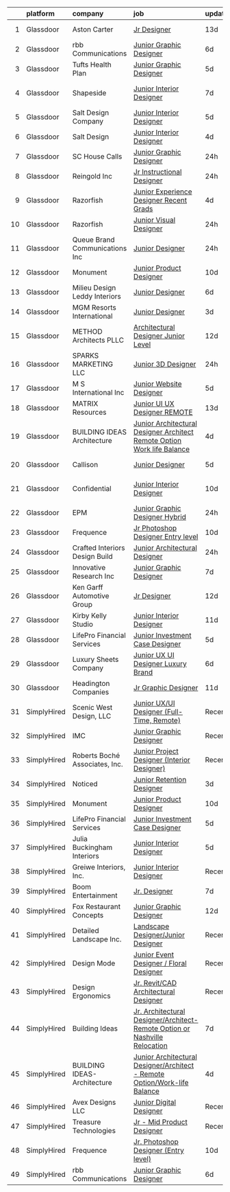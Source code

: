 

|    | platform    | company                          | job                                                                                                                                                                                                                                                                                                                                                                                                                                                                                                                                                                                                                                                                                                                                                                                                                                                                                                                                                                                                                                                                                                                                                                                                                                                                                                                                 | update_time   | location            |
|---:|:------------|:---------------------------------|:------------------------------------------------------------------------------------------------------------------------------------------------------------------------------------------------------------------------------------------------------------------------------------------------------------------------------------------------------------------------------------------------------------------------------------------------------------------------------------------------------------------------------------------------------------------------------------------------------------------------------------------------------------------------------------------------------------------------------------------------------------------------------------------------------------------------------------------------------------------------------------------------------------------------------------------------------------------------------------------------------------------------------------------------------------------------------------------------------------------------------------------------------------------------------------------------------------------------------------------------------------------------------------------------------------------------------------|:--------------|:--------------------|
|  1 | Glassdoor   | Aston Carter                     | [Jr  Designer](https://www.glassdoor.com/partner/jobListing.htm?pos=118&ao=1110586&s=58&guid=00000182c987fca5a64711ea79621e1c&src=GD_JOB_AD&t=SR&vt=w&ea=1&cs=1_213ae2cb&cb=1661238509034&jobListingId=1008063307765&cpc=8795CF9063CD573D&jrtk=3-0-1gb4ofv68khq2801-1gb4ofv6r2eaa000-4d1d400a207bbddb--6NYlbfkN0ChYVx_I3yfZ_JDY3EFoivtqvi_stwnZ_kRt8Dowt_l_d1ydueao4NEv8X4QANiVn_QzOHZn8sYfBGN3ci77Y676GMKZsXfsLhVGo5hispWYCAZ6jd3U0hRPLObmlhDccOpN8DNbn6ub9zsFrYwECsM1aMQw35T5DqduHUAI1D5UNAdlTfZJGUjANySPYXbSeYiHB0A-ui48pQAXLAFFkJKB8KAYr4MvPsw30d6W1dnmAUIxHBsaFCWNgKxpezEz7BfYB7Bt1cAhzJghRkFpkSXPOT8Z9fR0Rh7CB9AsrAHu4Qy0Nzr6_23XS_anpR9b9wJKYGBy67o8qPmTQffB8lSymrJ5Pos_NUzVIrljeQsgWw6vU_PHANSUTctN1phGLVuvakg-GwpDW_2S5yH83LyDHRXwkMRZApT2R8QM3MwzWoBzEPIWJX6sBISTVLqSRfeSXLun3JdC6XlqDrUbtdW-0fz4qpm-GGrhL4eJwHi8u_YEgC44pdmzutKlCkQOvYpSIT9UnMPGGo5omf36a51VzhPbwBXtjWO4FdZbiOXX2FCCLA0Ukm0fQnr8su_m4S0_at7Wk9a1KEi2Ul_OO2tbn_cSLfmlswfHUobe1wY1T_j3G8jO183W-SiOTeLqLYw8KFcN4dS5FoM23vwYj1jZcN3abIpDhhjlhf7i-ejhvfICmGdZNgWs1sXpu0kn_SMH3I5n-1JZcWIbQvE21F5DnS2j5hGUvNkk0bYhA7_DwxmN3nT2kYMYAOKUNdU8HimNVzqr087WIRSV5i_4vQMJVMAHfmseH4Q_R4EViiIKEIHEfeveH8FyGCSRZGtU4wxcHycFYL34voq9F8w2fE2mJJGMCmCn8mOIK9q0l4JVclisGPDNJnSEI39KzUzuuFpDlecSyvdD_D6rT5vqSiWKojLalfdUbksRLMTLYV3nC-MEchxpmcLaWU7S8FpiAQ_UYbtY6T-lQ%3D%3D) | 13d           | Arlington, VA       |
|  2 | Glassdoor   | rbb Communications               | [Junior Graphic Designer](https://www.glassdoor.com/partner/jobListing.htm?pos=127&ao=1136043&s=58&guid=00000182c987fca5a64711ea79621e1c&src=GD_JOB_AD&t=SR&vt=w&ea=1&cs=1_24189f0a&cb=1661238509034&jobListingId=1008075244879&jrtk=3-0-1gb4ofv68khq2801-1gb4ofv6r2eaa000-8d4d95a9b88d8496-)                                                                                                                                                                                                                                                                                                                                                                                                                                                                                                                                                                                                                                                                                                                                                                                                                                                                                                                                                                                                                                       | 6d            | Remote              |
|  3 | Glassdoor   | Tufts Health Plan                | [Junior Graphic Designer](https://www.glassdoor.com/partner/jobListing.htm?pos=125&ao=1136043&s=58&guid=00000182c987fca5a64711ea79621e1c&src=GD_JOB_AD&t=SR&vt=w&cs=1_a825aa13&cb=1661238509034&jobListingId=1008076584296&jrtk=3-0-1gb4ofv68khq2801-1gb4ofv6r2eaa000-7dde6f76d0b004b1-)                                                                                                                                                                                                                                                                                                                                                                                                                                                                                                                                                                                                                                                                                                                                                                                                                                                                                                                                                                                                                                            | 5d            | Remote              |
|  4 | Glassdoor   | Shapeside                        | [Junior Interior Designer](https://www.glassdoor.com/partner/jobListing.htm?pos=110&ao=1110586&s=58&guid=00000182c987fca5a64711ea79621e1c&src=GD_JOB_AD&t=SR&vt=w&ea=1&cs=1_719c2e38&cb=1661238509033&jobListingId=1008071924667&cpc=883DC43018083D9A&jrtk=3-0-1gb4ofv68khq2801-1gb4ofv6r2eaa000-77affedafec2a65c--6NYlbfkN0CzcDFs8cjNZITHzPaspPYUdxCTppyanGLeq-qEeiOFH-dyeaW5zENTnu-yNCiUFKwl6UWhmStCVTM8e32PjAMChomW1K9YrG3XvytEVbMI0DNH40r9bm__NxFLwj0pW1ifPCaIkqcyTPTqCow8DJPbDnkWBtFXiO1qAcZ14nrRQIIRLpk1CFGyIgDKYlPnswsvywgPTd7DhY96ADydKtbaS4Tx5xEwEgOK4mEpxQKD0b0IlS2phMh5fvNxE0ef9aqwnyUivM9MJ_RDM-hPeeHvCcMmGfovAeTrTOEP8mgTAtdwB7qUd6sjo6YQqNgdjkWHlEzx-Cy8SF6hyebuEziFMilYYXVzJytUt7WIix85enAlEYKLnzBbZYaxoaIXanPaSADE7U5I6s9Q2dFpX-OhkuLp1D9yWfYJ8U4m-cBIsYgglSlOzQxDsrzXou6VUqFX4yrGYezEu6q0SslVmKGZ-9iX0ZdjgjyT4UE7pjFpKqdD5zYEi-0XEqTd6Bve0drquWQ90ASLXA%3D%3D)                                                                                                                                                                                                                                                                                                                                                                                                                                                     | 7d            | West Hollywood, CA  |
|  5 | Glassdoor   | Salt Design Company              | [Junior Interior Designer](https://www.glassdoor.com/partner/jobListing.htm?pos=102&ao=1110586&s=58&guid=00000182c987fca5a64711ea79621e1c&src=GD_JOB_AD&t=SR&vt=w&ea=1&cs=1_f94bc296&cb=1661238509032&jobListingId=1008075992039&cpc=BC9CB04B69E72EC2&jrtk=3-0-1gb4ofv68khq2801-1gb4ofv6r2eaa000-cac9bb80cb5501fe--6NYlbfkN0DdNONLqhA8z6QrX6vw37qu8cGScUjPKwqVQr3YAsb4-5m6SkYfcfunuN3jUxNsfWU89sRWVHoZH6XUZL6xZ3IBC0CyBN6nh6kgszOkxrZYpxDZ0CYY51q7uLAbKqLo5XowCTL3Y6p4S9_HMBpdnAlD9UsLDhoLu5SCAg_VPBu2PHn28n7rDHPApDAvsjGt65PiQqA1PZobnyZntVsBxDotI6ZWvB0Oi9U5D7KHcMotDzCEHUaO06ga-fW3CfZwkY9q-1zjlsgWkaxdsS5W1ghkszWO6i5Hd7qtBC9IYe9ciGxDIf_aT-3f4GrT8LkKBIr86AAuHbtET346ilT0HWEgBC8ifCvX5PzTe9WhUzkzIK1PrepgkFjfA2fwBaJUxKtVUOBf5ST1xChspZRGlJNNd3r2BFS72oibn651caW8_Cm-fhokaoLnXcKBSPqjqqR-iNL8-Ubm7Ojo-QHENa9I_gg10sKD2-DyahJupiPz39WM54sTXiXueofSv7MCUqTfdeuVpJX4_A%3D%3D)                                                                                                                                                                                                                                                                                                                                                                                                                                                     | 5d            | Red Bank, NJ        |
|  6 | Glassdoor   | Salt Design                      | [Junior Interior Designer](https://www.glassdoor.com/partner/jobListing.htm?pos=108&ao=1110586&s=58&guid=00000182c987fca5a64711ea79621e1c&src=GD_JOB_AD&t=SR&vt=w&cs=1_03466d44&cb=1661238509032&jobListingId=1008079222657&cpc=DC9BC4DEE5BC1459&jrtk=3-0-1gb4ofv68khq2801-1gb4ofv6r2eaa000-351261d620d4d7c5--6NYlbfkN0DK2C-pmrF0sqrfJr4Li3c4X7YMnrkXddQXZaL_6xg-NZtklDZSx_yitR2YKcyRR0FBhT0mA9vLi22JlmVJG1na220lG5P9m8_BQKa_rZIyQJWDApr0dI-i3WrnYcH11f-T03UANNK0jRlpfinMkb_WqxLgqzve20PG9sJeoESt6hM4cA7vs1RnDEiu1n_8SdVRnwGAm7btWtaearCgOfX22hdL85i33n4i10NVxjz-r9qpsP8ghdlAVqwBjkgz2RbcLTXzdS9_tb2I39Vu6tgfD0J2_hUI6xdHzyui5gQmpIAHShJSw2Ne3U9WQ5v3Y4hhHVrS93FXCSBaiYpG8EbOOwZRuj3zqbn6wAXwJFK0PyrbMloDCv3zVuhFwFJPsN0dwN88YLBDWByKBt3HntsQwoVPZrc_ep652s2BLTPvgmGuuKx-5aGiHdQsbIg1OQOkj4gLstOnEm1eKRZ4IcJ51rY0BCvYokaYRFwsNVKOpX3wS-FFBw1ValOnALeW6bWu4_G3nHWx1Dz92TV-2a2t_-MkQzRsIbNEq_cSCuUZKEmuy8k0PpasSqxjzFajxlN2uoLoPovedIsQHRxtUoKFPHYNgeFV37onbFS0bV3lxA%3D%3D)                                                                                                                                                                                                                                                                                                                                                          | 4d            | Red Bank, NJ        |
|  7 | Glassdoor   | SC House Calls                   | [Junior Graphic Designer](https://www.glassdoor.com/partner/jobListing.htm?pos=109&ao=1110586&s=58&guid=00000182c987fca5a64711ea79621e1c&src=GD_JOB_AD&t=SR&vt=w&ea=1&cs=1_6cd6aba2&cb=1661238509032&jobListingId=1008085714142&cpc=1D891ED3EFC3904E&jrtk=3-0-1gb4ofv68khq2801-1gb4ofv6r2eaa000-290349cb6c483aaa--6NYlbfkN0CzcDFs8cjNZITHzPaspPYUdxCTppyanGLeq-qEeiOFH-dyeaW5zENTsHzlwk7hPNHFuJoLbpyvsT9NNrwG-GM4JK-5WAtGNgTb8DNAfUmIGGU_LiEe7JLt4X3hwHJjojyHycnudmr3_cmglQ5UeuR_mBiJNRX-gFRRBMVvn5Dqor504oCX8Ylq8bG0xLmWUaAJqrus1detX2uRCgSUlkjAaxNGhD0twubkt50vd309X44l1jyxloXf1Lp3kl-pkjLtyEhHz1dipQ1Uxtwfi0oQl8Vp8Tz1setSW1TJfmUfEQjHkGMAkdlFtWqU2lvpkQv4D4TzXimYPvbYTcq1ALjwVgXm_PoKAnD1upUbg4eOBhOqJfKV-S67PqGQHk7yKLx6bwfOropC9Hx2TuFW7YanMVkffulBQzp6bzBtuTABba9BGMUttmd-TeckxrsSeuntRWzkhQ3F6vwON-boSVZ0daXz34RRURv52qWgyqeTOuOwDcKd74lDKK1m25lUli_1pCHs3Z--OA%3D%3D)                                                                                                                                                                                                                                                                                                                                                                                                                                                      | 24h           | Columbia, SC        |
|  8 | Glassdoor   | Reingold Inc                     | [Jr Instructional Designer](https://www.glassdoor.com/partner/jobListing.htm?pos=123&ao=1136043&s=58&guid=00000182c987fca5a64711ea79621e1c&src=GD_JOB_AD&t=SR&vt=w&ea=1&cs=1_a87a20b6&cb=1661238509034&jobListingId=1008087505241&jrtk=3-0-1gb4ofv68khq2801-1gb4ofv6r2eaa000-3547a3ed20204b9f-)                                                                                                                                                                                                                                                                                                                                                                                                                                                                                                                                                                                                                                                                                                                                                                                                                                                                                                                                                                                                                                     | 24h           | Remote              |
|  9 | Glassdoor   | Razorfish                        | [Junior Experience Designer    Recent Grads  ](https://www.glassdoor.com/partner/jobListing.htm?pos=120&ao=1136043&s=58&guid=00000182c987fca5a64711ea79621e1c&src=GD_JOB_AD&t=SR&vt=w&ea=1&cs=1_ce04e8d4&cb=1661238509034&jobListingId=1008080080681&jrtk=3-0-1gb4ofv68khq2801-1gb4ofv6r2eaa000-d1bcc6dbb406b8eb-)                                                                                                                                                                                                                                                                                                                                                                                                                                                                                                                                                                                                                                                                                                                                                                                                                                                                                                                                                                                                                  | 4d            | New York, NY        |
| 10 | Glassdoor   | Razorfish                        | [Junior Visual Designer](https://www.glassdoor.com/partner/jobListing.htm?pos=119&ao=1136043&s=58&guid=00000182c987fca5a64711ea79621e1c&src=GD_JOB_AD&t=SR&vt=w&cs=1_46ae2a92&cb=1661238509033&jobListingId=1008087505565&jrtk=3-0-1gb4ofv68khq2801-1gb4ofv6r2eaa000-454bf2e0007b04de-)                                                                                                                                                                                                                                                                                                                                                                                                                                                                                                                                                                                                                                                                                                                                                                                                                                                                                                                                                                                                                                             | 24h           | Chicago, IL         |
| 11 | Glassdoor   | Queue Brand Communications Inc   | [Junior Designer](https://www.glassdoor.com/partner/jobListing.htm?pos=105&ao=1110586&s=58&guid=00000182c987fca5a64711ea79621e1c&src=GD_JOB_AD&t=SR&vt=w&ea=1&cs=1_fd9cc170&cb=1661238509032&jobListingId=1008085805538&cpc=26740BCDE5E48596&jrtk=3-0-1gb4ofv68khq2801-1gb4ofv6r2eaa000-67ac1d03eb912890--6NYlbfkN0DLWr0FuvwmpNY589ecXM0wpB-l41nBtAe9mv-PvJGiqVoeB48sRuu9MbDLtxU1qQip8rEB7tFYaCOqFGO25S3gAMFjOb9fLtFM1pemwqDDHPhIxOinFwbTrVuDYkfpdgNqqUDgFqsMOBtfCELcTRWyHVhCXYoSwT9n6M0xgRM2da0Qcer4g2n-5zwA1lJkqKRa1nsqeO56R2T7yRoDL_3WASJAi-1E-wMOeGgTTIT4tiOWZpdqmLDHZ3C7S8e7a_lFcFfl2_k0-47uvB83yMzFR_AVGDq2c1ZP5d95ARdX1KQzxOStOrDJ2Ma02kCWItO1FS40C_ED8lTuLLw5PdbvjkpewSVeruTekogEqahDMkfTPXPgECVhoCkiiWcEn1rxlrU_CgMU2W7v7z6AOUH0zjvpJ3xwxyl3AZpkB1a_C6x93es6UGDuBf6Zm6RApwrmDC-veGUBpKcCIsP2idp1YpWE8WcTt_FRCw_TFvYU9AzZjQvxPI4LdppxV8bwiCQ%3D)                                                                                                                                                                                                                                                                                                                                                                                                                                                                            | 24h           | Chicago, IL         |
| 12 | Glassdoor   | Monument                         | [Junior Product Designer](https://www.glassdoor.com/partner/jobListing.htm?pos=129&ao=1136043&s=58&guid=00000182c987fca5a64711ea79621e1c&src=GD_JOB_AD&t=SR&vt=w&ea=1&cs=1_a144c4e5&cb=1661238509035&jobListingId=1008068779997&jrtk=3-0-1gb4ofv68khq2801-1gb4ofv6r2eaa000-a0ceb51077814e18-)                                                                                                                                                                                                                                                                                                                                                                                                                                                                                                                                                                                                                                                                                                                                                                                                                                                                                                                                                                                                                                       | 10d           | New York, NY        |
| 13 | Glassdoor   | Milieu Design   Leddy Interiors  | [Junior Designer](https://www.glassdoor.com/partner/jobListing.htm?pos=103&ao=1110586&s=58&guid=00000182c987fca5a64711ea79621e1c&src=GD_JOB_AD&t=SR&vt=w&ea=1&cs=1_a22391f5&cb=1661238509032&jobListingId=1008074396334&cpc=CA43532650C61C38&jrtk=3-0-1gb4ofv68khq2801-1gb4ofv6r2eaa000-1d51c7fa7020f8c1--6NYlbfkN0DLxniXb9xd09bch3T7EymxCrgj1jiT2kSu__xrmi42oF2YgoI96r1rwkU_ndU2KVWfA9Oq8yS73wFcvUG3OJmBvHqYUumnHNAEM6BG9T1yq2jy89v0GY64OubIpyjm4zGVh-wVbVFeYCG3bjOvb6NewT5gUGb1cu07pVpuhz-X3-aKCaO-ZvFj8jGxu-_AhkUxy2xAjTAUxNiK7u3cYBFlZOCoKaNKkrYizHLp732noQ3C1ae7P6V4Ne0gamB6vNy7wPabxxcQlTFgyIg_1Mx-w8E2xVRHh5pB-H-1t-SHDJUDeDuCCTEfGkkB6YB1sre_T-7p2_kymGUeJQTVylqbyLsde9weXpSAP35pS5Df9tIy4RldnIa-mQ7hzqjzPfMKU9X0AtvBnEVHV4LuDYp5NhihjZ6WJeFDMRU50JGEsBkmfq55XpbFGxv0OTCt_FxBQganw6KEkNky-N-9toW-2GzuIwMLIX7DUeVqOQf5gKPL_evxo1AywmVmTZPWZjoaRWwQEt18hw%3D%3D)                                                                                                                                                                                                                                                                                                                                                                                                                                                              | 6d            | Skillman, NJ        |
| 14 | Glassdoor   | MGM Resorts International        | [Junior Designer](https://www.glassdoor.com/partner/jobListing.htm?pos=122&ao=1136043&s=58&guid=00000182c987fca5a64711ea79621e1c&src=GD_JOB_AD&t=SR&vt=w&cs=1_be6ef2a5&cb=1661238509034&jobListingId=1008081888180&jrtk=3-0-1gb4ofv68khq2801-1gb4ofv6r2eaa000-b41a2001a0a33c09-)                                                                                                                                                                                                                                                                                                                                                                                                                                                                                                                                                                                                                                                                                                                                                                                                                                                                                                                                                                                                                                                    | 3d            | Nevada              |
| 15 | Glassdoor   | METHOD Architects  PLLC          | [Architectural Designer   Junior Level](https://www.glassdoor.com/partner/jobListing.htm?pos=116&ao=1110586&s=58&guid=00000182c987fca5a64711ea79621e1c&src=GD_JOB_AD&t=SR&vt=w&ea=1&cs=1_c3691d9b&cb=1661238509033&jobListingId=1008065041565&cpc=1160948BCBA38B5B&jrtk=3-0-1gb4ofv68khq2801-1gb4ofv6r2eaa000-5bbf1bada778c14e--6NYlbfkN0CO3DEfAY9A68AIVwcxeRGvQUfeLcLgbZIyCfLEHxv2SbETCGcreyMcvWszy1vj9YSRcFqmyrPw44OrXANYY_2ccpa9SGHT-McsTZQA0w56kJFQ3aEcfdxt2T2-tfheKRpZBSgrRyJwDJH6rUCTLhHbiU8h3N8UawvN9JVuw232ZjCJ7xaULcuXSd6n4Z0TFMbt3JfvFqXIfbrOdNfxN-bvW43lUe3l3mhXQ1I7sR_2SdiRpv9vn6gOgUI2mYK4zUrq3lsbck-qdkjXcoVjucVGoqiLprXgb6UKuTNpVfTczcbq-iDMpRs45C56sNPFB28YocORcTrx76fmQRkrkiPAXOdfzJA1sOPkKMxaLxu1MQ0Rx7zGsVn7i1GRIYddtQ9NsN-mGYwS2sUhuIqHBZJ_t27KctIgevg-Rk9TDrICYtBs1SjBAEqM67RaX5j_g5mRnwyuPkXcVe8AjSKnVhABxzniujpSRggmBubkRtdG4zqF1vn-vkM_r7ZWpcdb28D_RURSRxI6kjbUbxr1C2mx)                                                                                                                                                                                                                                                                                                                                                                                                                                    | 12d           | New York, NY        |
| 16 | Glassdoor   | SPARKS MARKETING LLC             | [Junior 3D Designer](https://www.glassdoor.com/partner/jobListing.htm?pos=130&ao=1136043&s=58&guid=00000182c987fca5a64711ea79621e1c&src=GD_JOB_AD&t=SR&vt=w&ea=1&cs=1_5ba1aec9&cb=1661238509036&jobListingId=1008086782421&jrtk=3-0-1gb4ofv68khq2801-1gb4ofv6r2eaa000-d7934ef3942feb8e-)                                                                                                                                                                                                                                                                                                                                                                                                                                                                                                                                                                                                                                                                                                                                                                                                                                                                                                                                                                                                                                            | 24h           | Los Angeles, CA     |
| 17 | Glassdoor   | M S International  Inc           | [Junior Website Designer](https://www.glassdoor.com/partner/jobListing.htm?pos=104&ao=1110586&s=58&guid=00000182c987fca5a64711ea79621e1c&src=GD_JOB_AD&t=SR&vt=w&ea=1&cs=1_ff99ae98&cb=1661238509032&jobListingId=1008076344614&cpc=214153447B1391FC&jrtk=3-0-1gb4ofv68khq2801-1gb4ofv6r2eaa000-0cdeb1e93820ea3b--6NYlbfkN0Agvv2PNrG4fo17wRjtZaDfm_r31jTH_nsFWftIhApXGNfkzB-0xlDOpFGDjaoTkELdz_ocnpU_q83d42tEL11bC-gek6fd3ZtJ1kVJ1gN-Wyk_ASHSN6tAnID4dCZIduiFVsbuazI75ZKxA_RqFjheHRtjhndEITHL8htmG7CP8UA7h5XoFVRa-1Ix9T4YiSXDluIIfyBBpIM9AKaALtFvdY_OlND7-1npup3qWOAbmUml4JDniJa1pnnaROSGzTX0QzgOc1DEW-WK1q_P4i6ZR2bL_AxdkZtHXIGXAoA2SBwoSoKa6DlPAzakJ9wOAbF5t6jJQieCBYY8_ET7Uk5v1HtxYMb3g_RBIOYixs1ZbPLdV9hnXhGLRvv920AiwSY3m90ardE_g4v1dI_wMkFnMihu05uuLTHE2B9YCVQ41VleB914_hZIJ6J2Lyb1XlvaH3ZCuNMmwsRxA7MYWlSt8zHKpyg6TVrOy9adEomwaD-UqYzYKJH_MjMz91t4NZnu-TBRENXgUg%3D%3D)                                                                                                                                                                                                                                                                                                                                                                                                                                                      | 5d            | Atlanta, GA         |
| 18 | Glassdoor   | MATRIX Resources                 | [Junior UI   UX Designer   REMOTE](https://www.glassdoor.com/partner/jobListing.htm?pos=117&ao=1110586&s=58&guid=00000182c987fca5a64711ea79621e1c&src=GD_JOB_AD&t=SR&vt=w&ea=1&cs=1_78b25aca&cb=1661238509033&jobListingId=1008063613141&cpc=451933188B21919D&jrtk=3-0-1gb4ofv68khq2801-1gb4ofv6r2eaa000-93ed54646864d401--6NYlbfkN0De5ppvndiyxA0pMSLQzOe_j9Mra0KF_8EhxTxOKXtZIfhM20E97mGJ28x3XA14Fw347YOZu9H1TW3cLCgiKdU9XDBC-yui81Ij8BUAH8nl8ee4EJiqTqxlFfbk3D2KluRYfYu0o-hUQvrSDoDGqUIsSNBqgrVpxZuBg9O-U62m1upbkFW5Gvtms5Qmw2VkYvPnsE7qJiBGEWZs0-2KzUAI3Ujq4j4O00cTMIvCJWhV-kM3qbKo-cHzNA-8MrsqKsOdYyiwr1G3FfrH8Ma-lYjnN3iWTfsDpsOWclKuNVeLnfl36aKq2n6TPc1ghm13Hl4H3guZMUTduBWIP1vLKTcnGWBHc-iGlEI68Jbwe9Y-3vL2FatgzL8vliwSLXAbUqm3WdkPNsWIX-VHf83_MFmCVM20bihQNI6JJw9qxoBnGGxS8BVVxKrR_MbYYiiMQgFF6GVAmUPhVpceQVWey-diTOBTv_ho3bUn5g7uuZslzOlxusX4M00m8Npn5SVEsUsftT0ZmxiVI5IEwMOL2XwtFtXklFgRUTNK6KJRwnqkYQ%3D%3D)                                                                                                                                                                                                                                                                                                                                                                                                             | 13d           | Naperville, IL      |
| 19 | Glassdoor   | BUILDING IDEAS Architecture      | [Junior Architectural Designer Architect   Remote Option Work life Balance](https://www.glassdoor.com/partner/jobListing.htm?pos=114&ao=1110586&s=58&guid=00000182c987fca5a64711ea79621e1c&src=GD_JOB_AD&t=SR&vt=w&ea=1&cs=1_7e47e3b5&cb=1661238509033&jobListingId=1008078952658&cpc=217C45A42544DB93&jrtk=3-0-1gb4ofv68khq2801-1gb4ofv6r2eaa000-945de801f3b24e9c--6NYlbfkN0BoeN8o2TtYIymYcGb3iHz_h7Kekt3ZVqOBcUvSGCcqpSj8LuEyzcOfoDYD5kHySqpm_hI2Hzj76eJFJDG6SOH-H5izen7N2Hp8vi3U4r4tVxDqETzaqBRyCJItds8R2SuGoxbC9eJNvIpZXEUg4OVHqFo_Jo0j7gWPtpYdtQjat7-mI_B1b0cj7KEK1rLSAynWy8xNCIFOnQGbetLSgnGMJlkhnrL5_ZByyrxthpTU0plUtqCUYwfDoRsVU264g-OoZhNLHbYD-Tv7Rnib-zY5LiYZeWL89bsupiJMIWu9NAjA_Ytu07nmbRL-uxiisrfMvse7djd_lpj186mZxCr83hiZQDwDc6kDyHErk0V9lGeuMTLt4AD5J2kVXMviP0tnkFfahH7_b14pWOhCcUcDvyClimv0aIhfZknu6zKVohre_UuKU9PVA7vM5CKRjkgmQK87RgeJ-X6tz2heeIUdQ0h_52gb_-DVVUfDnLbKMKKDnso3ImrCSmWg7baDdhol5XfUQdgFwgB3doz3NwNYq9YraI7GokZ5pS-RBQYGvvRMM5o5ONs5)                                                                                                                                                                                                                                                                                                                                                                | 4d            | Nashville, TN       |
| 20 | Glassdoor   | Callison                         | [Junior Designer](https://www.glassdoor.com/partner/jobListing.htm?pos=124&ao=1136043&s=58&guid=00000182c987fca5a64711ea79621e1c&src=GD_JOB_AD&t=SR&vt=w&cs=1_7f93707f&cb=1661238509034&jobListingId=1008076225921&jrtk=3-0-1gb4ofv68khq2801-1gb4ofv6r2eaa000-67f398fb2c3f3c7e-)                                                                                                                                                                                                                                                                                                                                                                                                                                                                                                                                                                                                                                                                                                                                                                                                                                                                                                                                                                                                                                                    | 5d            | Washington, DC      |
| 21 | Glassdoor   | Confidential                     | [Junior Interior Designer](https://www.glassdoor.com/partner/jobListing.htm?pos=106&ao=1110586&s=58&guid=00000182c987fca5a64711ea79621e1c&src=GD_JOB_AD&t=SR&vt=w&ea=1&cs=1_505f51ff&cb=1661238509032&jobListingId=1008068364200&cpc=AE9F6614D4EC1B58&jrtk=3-0-1gb4ofv68khq2801-1gb4ofv6r2eaa000-8c83cb8784d3759c--6NYlbfkN0A4hgeKHdLyHgzaskNEvl2xXMVaueUT71iJOYpLYISQUNEgeXQU2XwMkBRj6VgasF8lYrWnvgcOu2bmxWKWQ1TYeoXT20GY4h_j_63nWRUMqTSEUCTQzZSm__pjT5W3e-H5534b6gQZDSl2rQMWmbXBSq9crcWzS07xNk7rdJk-E2beumiXTilVMJChrKLWiCNi-tqWL0-MLW_viuzXIqPuwjdfTUKANoBzPp0501o6orWNhOVZZOvbNeEhZ0tkYywXIbLxLNOpD5rZshieWShNu0qhutBnSElOI6QZDOYd0LszJm9Nvgt-8RAoXdqLiXeV_-5XlKi6C3O1MrXhw4D7ML1xsm0ZaDbqPuR-IBu3eSkF1ZqYC_5avKJae-so3LKP41kjN5YweUM16l4lX0790bNBGGn8wv6oQTeHHRHkhmpUx-t6WTniXeAWoyYQdJF6YWGT3DKamFsE7O6ovct7e6xQFbZT8T9VlpsaXm9j7wWYzPgLXkhd225MWL2pjdCItMMDHQJA8w%3D%3D)                                                                                                                                                                                                                                                                                                                                                                                                                                                     | 10d           | Fort Lauderdale, FL |
| 22 | Glassdoor   | EPM                              | [Junior Graphic Designer  Hybrid ](https://www.glassdoor.com/partner/jobListing.htm?pos=121&ao=1136043&s=58&guid=00000182c987fca5a64711ea79621e1c&src=GD_JOB_AD&t=SR&vt=w&ea=1&cs=1_27d02dcd&cb=1661238509034&jobListingId=1008086431955&jrtk=3-0-1gb4ofv68khq2801-1gb4ofv6r2eaa000-29e7b7a3b886b0b0-)                                                                                                                                                                                                                                                                                                                                                                                                                                                                                                                                                                                                                                                                                                                                                                                                                                                                                                                                                                                                                              | 24h           | Atlanta, GA         |
| 23 | Glassdoor   | Frequence                        | [Jr  Photoshop Designer  Entry level ](https://www.glassdoor.com/partner/jobListing.htm?pos=128&ao=1136043&s=58&guid=00000182c987fca5a64711ea79621e1c&src=GD_JOB_AD&t=SR&vt=w&ea=1&cs=1_7bccd917&cb=1661238509036&jobListingId=1008069114444&jrtk=3-0-1gb4ofv68khq2801-1gb4ofv6r2eaa000-ebe8f0f4224f7fa4-)                                                                                                                                                                                                                                                                                                                                                                                                                                                                                                                                                                                                                                                                                                                                                                                                                                                                                                                                                                                                                          | 10d           | Remote              |
| 24 | Glassdoor   | Crafted Interiors Design   Build | [Junior Architectural Designer](https://www.glassdoor.com/partner/jobListing.htm?pos=126&ao=1136043&s=58&guid=00000182c987fca5a64711ea79621e1c&src=GD_JOB_AD&t=SR&vt=w&ea=1&cs=1_0a697c56&cb=1661238509034&jobListingId=1008085713114&jrtk=3-0-1gb4ofv68khq2801-1gb4ofv6r2eaa000-812bb14e4a7f289e-)                                                                                                                                                                                                                                                                                                                                                                                                                                                                                                                                                                                                                                                                                                                                                                                                                                                                                                                                                                                                                                 | 24h           | New York, NY        |
| 25 | Glassdoor   | Innovative Research  Inc         | [Junior Graphic Designer](https://www.glassdoor.com/partner/jobListing.htm?pos=112&ao=1110586&s=58&guid=00000182c987fca5a64711ea79621e1c&src=GD_JOB_AD&t=SR&vt=w&ea=1&cs=1_25086ff2&cb=1661238509033&jobListingId=1008072178650&cpc=FB7E4A1762AE5BEC&jrtk=3-0-1gb4ofv68khq2801-1gb4ofv6r2eaa000-f0552f809532a90f--6NYlbfkN0DedFZfQEz04ola26bCFacloVDWpx8uxQ7WtNSJrUFaEljaYVi2wDr0ZuMc3dZZ74W9qJzEKuVNR2UDbr6d3DHDXvRY91amvnnnBK2yUi5jC0HFyH_hWrrYkg50Yd5FFyWkz76XLUES4yIaXlGyuB2UtPMQ1wSbjhDANZhnkmjZO4N-7VhcrJB845wEPFQBE_e0f_CC8pMB1QEYxSbvgL8eFPZ-GrJix3wtX73RyDGCv-mmOZ_PfGNc9WMILrU_p0hnaQwPVoBBlNdrFDp87nYquuVXSxSfecqf4PSOJnTQif1t1JazVxFPAq8EZJXLHa5gkrlMXaxROMgGeB3tAwIqIRoLUNFjko9Wi2hlGqDvNmOPIYU_xUdj88nFdYzyom2M1e_IWJMutGN5whuSB01UZxSVewrnvSlRoOc60FEcHfKGxK4_Sy5DAyTChS7cmYbY2YI_zJR_jTKJf1sTH1Aiz5zE-9ENCMDWSeyahs5UdXQScpQHyakJ7JEIBDd83HY%3D)                                                                                                                                                                                                                                                                                                                                                                                                                                                                    | 7d            | Novi, MI            |
| 26 | Glassdoor   | Ken Garff Automotive Group       | [Jr  Designer](https://www.glassdoor.com/partner/jobListing.htm?pos=113&ao=1110586&s=58&guid=00000182c987fca5a64711ea79621e1c&src=GD_JOB_AD&t=SR&vt=w&cs=1_fad8b25d&cb=1661238509033&jobListingId=1008066164945&cpc=1160948BCBA38B5B&jrtk=3-0-1gb4ofv68khq2801-1gb4ofv6r2eaa000-e8e1c33876b62a49--6NYlbfkN0DWNxUpx1FIDChmF3mD_RaynoTOVGBPPSruuFJft2lLTa0wyvipPxiVJe-hGBm1rAmoOeH7sI7CtAvSowuP3C3gRpGfWk_ReElBwRqggCqS-nX4-ar58GGkNG7Js_4tA7IvHeQlVE2kyDj7zXgclcCb-8m1Uzfw9N6nMPHLT56N5-H89QJDNtcSgvtzjxc2wGPV0dsKbzUavyO6doVEbxiyF-71p7X01ztDCZwtUvWdC0BgfhkLIbtdNLJia9F5TOKU4hkpDlwC6wjYT6y3MJmCcrlkd00xPLXINDa_VKNaFbLwMcL68jUNDcoRIIrD2K6FEjjSD0-nprIOQOO9QQlVh-uUal3BynQhRnNhYRXok7Or92KX4oCL59fsYL2lb55pkzFRNmPrzQUdPiH8QFmgttC7EAIlDjc32uxUhe_8U7Qa0xe7nNR9dwzQZktATHMcVbpFvuO943XqAgyJs0yTvDQ_PyCNFYwhjsBJaT5TdTxsNIvQ_7kfLUtVsc1M9x-0xy1jFLl3VL_rYHsxtTIsvKIVTadhqypAfZOda37QQkYrTXczD6pFj8AxmErKfBjjoovQPiwfCCmckbigexgADga6wKbLyQgEsz6X3fD_mImY1w_tZ_Fm6sZkxguBUQ6I3s7VolKC-YVXZih_isCLNZKA_sj9KBI%3D)                                                                                                                                                                                                                                                                                                                    | 12d           | Salt Lake City, UT  |
| 27 | Glassdoor   | Kirby Kelly Studio               | [Junior Interior Designer](https://www.glassdoor.com/partner/jobListing.htm?pos=101&ao=1110586&s=58&guid=00000182c987fca5a64711ea79621e1c&src=GD_JOB_AD&t=SR&vt=w&ea=1&cs=1_bf59bd14&cb=1661238509031&jobListingId=1008067209900&cpc=0AC337DC849E2726&jrtk=3-0-1gb4ofv68khq2801-1gb4ofv6r2eaa000-1e093871097d3f3e--6NYlbfkN0D0ZqxdZg2TwcIemQ4yr89eGinLCR7bn2QHXosobzuZIHsiSwugb_1pB1H4_N9PZcv7Pw9gazekVUm-A1inlftsEqr8_sYPtwwqDAprKaN2D7soowk_UX-cVwWDvAf6-qXfS_mFh11obRdjfXW171u9cXTAUTaD0abARhBLeBEb7UBl8oOz9_fwdxuDxlJngkC0aLm3CP8BkFKnYMl-hP8DArwPFdPJdHwP-rydGtGmJCJMl94hIpDdZ6WCE2tcoRRSDdY_CGEFE2KqqsfxQxhleTCethzLnQ_ODsFv_fm1_brmBygW5PWqaKJtp9aZCH0evaRVyvVx-NnH37sf7U8yA-cqM663CVGgKr-hAxQk8PHc0Az0kJnkGxyaAv6SZ8ZVgOi-xlKBRcyOFe-BIDdL1nwcld6f7OD3uMuzu35-NItcuLUFNc--yeB9vKZQ3QMKTrSZ11xHIj12T2iT86aLAa6m2ZC1Y5GIWyBijF3a3J_ATuv04vGanYW_fd8Gz3Bv41uEG8sUgg%3D%3D)                                                                                                                                                                                                                                                                                                                                                                                                                                                     | 11d           | Salt Lake City, UT  |
| 28 | Glassdoor   | LifePro Financial Services       | [Junior Investment Case Designer](https://www.glassdoor.com/partner/jobListing.htm?pos=107&ao=1110586&s=58&guid=00000182c987fca5a64711ea79621e1c&src=GD_JOB_AD&t=SR&vt=w&ea=1&cs=1_c6ce87e8&cb=1661238509032&jobListingId=1008076685751&cpc=036CEF58F9688075&jrtk=3-0-1gb4ofv68khq2801-1gb4ofv6r2eaa000-727924652b8fd072--6NYlbfkN0Dx3r3E47sSe5bB3PIy1uzBZvlB7xy2NhfhZMlxQTsxrB8uLyVvmRNwPFYWTBk5FF4WHpjSI-NS59NfzYTDH3ELqzy0YBYVITRUNzKTFbHION4ITYKG9rBmi_5My5BAlMFmVsFVG6HhY3-dQPDDge115hsRmcuXBqmcB7o5MCtFRikzv6LELP-ChSq3VddlmTh0vs1IdckwwlkK-HWVJVs5CyepiyrBJwDAWMynzFJMtQvRe_dE4AEt2Reb90Nf-iHq53bhecSlLtb27V0FIvY48LDLV_vNvx_4_HPFqikxpwz7F5c4z_a0azWE3epUplu4fFOFdzfHPal6NhoJH7r35RLUckDCv5UalbIPCSBGepqepRB4UG1zq_xLrQy1WUJP6yfRwNPy3qOCqb9Xp5WZvjB_WFRboYyJZBul-jMG90zFCvsHl2ETHAoFn_PMUofv0nLhwssBSywQbx9pPdOQgz4mK7H_BhF237UlW47kcAHO1W8CEmKrwjq8YolaNhY%3D)                                                                                                                                                                                                                                                                                                                                                                                                                                                            | 5d            | San Diego, CA       |
| 29 | Glassdoor   | Luxury Sheets Company            | [Junior UX UI Designer   Luxury Brand](https://www.glassdoor.com/partner/jobListing.htm?pos=115&ao=1110586&s=58&guid=00000182c987fca5a64711ea79621e1c&src=GD_JOB_AD&t=SR&vt=w&ea=1&cs=1_88a4418d&cb=1661238509033&jobListingId=1008073834409&cpc=217C45A42544DB93&jrtk=3-0-1gb4ofv68khq2801-1gb4ofv6r2eaa000-7255d45d9ae31c4e--6NYlbfkN0Br7LtEJ0DFlkoiDlUMZAOpIyS8LeaymB875v0QIbCYGW-5913O_i6MmyiujM7eVxmufN6tZLrSMix7XAxYWWByzdx-IQqZWIlyabYj6Zqs9Neb9SKzuzDG5K2fcVNlifcn8N6l2oX06OWSr4fT-YnFYIssD9-PnOJ_YVgGEeQvrFq2h6TzJ9WWOW2vsduq_BI-x0ZpDSPEFiK5TEI6iYOCAoIwjqaSYtICHc5ob0R0GxVmNeW3yy_wYvPBcbl3czI_2-Bs0PsdZuvqa0g-c4IvPL-Y_rsS9F41PMeYoyikwqSgU93ChgfF6hi0cZUC9jhqRNOXQmPGfmrj7P8CW-VHoA7aIrVHoVw2oxTPGMAlTYnRre15sKa2yNNwbc6Vcv60ERPxI8frFvdYHeF1XP71C9j2BphJR2IdizkwJj8o_JY8tTFam1tMOpcNbDEUsPLhCu6_4hHDv-z4kzlz37Awf5wYy7D9_XXGK2Llg7EhZ3-OlqJVKsu1zIGy9InH0c5X6-ZrQ7vpaHpxM3C0phzf)                                                                                                                                                                                                                                                                                                                                                                                                                                     | 6d            | Mount Holly, NJ     |
| 30 | Glassdoor   | Headington Companies             | [Jr  Graphic Designer](https://www.glassdoor.com/partner/jobListing.htm?pos=111&ao=1110586&s=58&guid=00000182c987fca5a64711ea79621e1c&src=GD_JOB_AD&t=SR&vt=w&ea=1&cs=1_7e4cabf1&cb=1661238509033&jobListingId=1008066887990&cpc=853DEF62E69EE75B&jrtk=3-0-1gb4ofv68khq2801-1gb4ofv6r2eaa000-457a789181815f57--6NYlbfkN0D5VvLcRuHIxq_W3ZY-iIdn-I5GTCBP6l6GadS-K22WswcXSs-9ic0ipdmCG9Hf-CLGskYQRCLnLPNjoqIY1G6jP_DChIYDHOOP0DQ0vQS-7BUHq3J9S-VZu0yfpskxickgwvFlKAQMm84O2Q-nME-uMorcTIz08ZQnRxgY8duseWl2HSKkesriBqdHDK239tWkF-08psRV8Uj6xWekACwP0yzpNQCDjm9K4nOScWv1bayKucIeIxJ66zt0IMIrXJG7dEaENhr8JoBnL522xjYDRToMpLzu2Su-36mIOOn2ftHDSVQq-JPktnKFRiAY79FJe1KADmAGbto1_Y3Zhpe7QL5pQZW5aYZschGpTrgnkZGj4Y_fU7zphuMPxzLKgdqD4UO9gnLFEg2MfWigxZJW3gQS9gTpQGPvsNAcs6enQ8FcuUBM-r4KFeagPHMWPhKwvo4wUFDC7Pb8eLbKff5i5UTa4zewQTC3U1jocby8mj5NfKUwa5TYlZrgmi3vZYpKyscBL4zqtw%3D%3D)                                                                                                                                                                                                                                                                                                                                                                                                                                                         | 11d           | Dallas, TX          |
| 31 | SimplyHired | Scenic West Design, LLC          | [Junior UX/UI Designer (Full-Time, Remote)](https://www.simplyhired.com/job/YbNMFwbzpJUjmzsk0lZfx3i-tlmRPji2pJhSDc_OC6zFmAWUvoVAJA?q=junior+designer)                                                                                                                                                                                                                                                                                                                                                                                                                                                                                                                                                                                                                                                                                                                                                                                                                                                                                                                                                                                                                                                                                                                                                                               | Recently      | Remote              |
| 32 | SimplyHired | IMC                              | [Junior Graphic Designer](https://www.simplyhired.com/job/q11ugwCq0r9_HNrj39reIR-RYMGNAajNfcJjDWikoU0_FpmVSAAEWA?q=junior+designer)                                                                                                                                                                                                                                                                                                                                                                                                                                                                                                                                                                                                                                                                                                                                                                                                                                                                                                                                                                                                                                                                                                                                                                                                 | Recently      | Remote              |
| 33 | SimplyHired | Roberts Boché Associates, Inc.   | [Junior Project Designer (Interior Designer)](https://www.simplyhired.com/job/KWOdaQqdeHSS3lxqyCuR0Qwr_xWV4CC7XwjArgbynArE8r030Ypxlg?q=junior+designer)                                                                                                                                                                                                                                                                                                                                                                                                                                                                                                                                                                                                                                                                                                                                                                                                                                                                                                                                                                                                                                                                                                                                                                             | Recently      | Benicia, CA         |
| 34 | SimplyHired | Noticed                          | [Junior Retention Designer](https://www.simplyhired.com/job/hZ926VwX8WCkyunm0z6WkQWczIinOsqmPz8QgaD39NbD3ztdSSIh4g?q=junior+designer)                                                                                                                                                                                                                                                                                                                                                                                                                                                                                                                                                                                                                                                                                                                                                                                                                                                                                                                                                                                                                                                                                                                                                                                               | 3d            | Remote              |
| 35 | SimplyHired | Monument                         | [Junior Product Designer](https://www.simplyhired.com/job/zeN9YpatO9K8WxNwfrTYGguhibeSZT1zk-8SOd3Mq7fqlQl9-e6JEA?q=junior+designer)                                                                                                                                                                                                                                                                                                                                                                                                                                                                                                                                                                                                                                                                                                                                                                                                                                                                                                                                                                                                                                                                                                                                                                                                 | 10d           | New York, NY        |
| 36 | SimplyHired | LifePro Financial Services       | [Junior Investment Case Designer](https://www.simplyhired.com/job/3NIW7fQYpMDwJ50LBDdj7JYlDHFDlXXZ7kvwZNZK4Vv__0ZJrlRt2A?q=junior+designer)                                                                                                                                                                                                                                                                                                                                                                                                                                                                                                                                                                                                                                                                                                                                                                                                                                                                                                                                                                                                                                                                                                                                                                                         | 5d            | San Diego, CA       |
| 37 | SimplyHired | Julia Buckingham Interiors       | [Junior Interior Designer](https://www.simplyhired.com/job/YClqZ7Qlxdjht_pG2kmQVImmmPNRF1bAq3ZjrjmUl4u46fXk21-fxA?q=junior+designer)                                                                                                                                                                                                                                                                                                                                                                                                                                                                                                                                                                                                                                                                                                                                                                                                                                                                                                                                                                                                                                                                                                                                                                                                | 5d            | Scottsdale, AZ      |
| 38 | SimplyHired | Greiwe Interiors, Inc.           | [Junior Interior Designer](https://www.simplyhired.com/job/UDsuRSypSKQfltzbasa3w0rMr4htIPVArX1GgzyIqbvP4ubBg7TK9g?q=junior+designer)                                                                                                                                                                                                                                                                                                                                                                                                                                                                                                                                                                                                                                                                                                                                                                                                                                                                                                                                                                                                                                                                                                                                                                                                | Recently      | Cincinnati, OH      |
| 39 | SimplyHired | Boom Entertainment               | [Jr. Designer](https://www.simplyhired.com/job/d7AfOz_RCSXST8ADCrj79CGt3SLSaHJZcLBg5JKlNpRMXy7bUWIMwQ?q=junior+designer)                                                                                                                                                                                                                                                                                                                                                                                                                                                                                                                                                                                                                                                                                                                                                                                                                                                                                                                                                                                                                                                                                                                                                                                                            | 7d            | Remote              |
| 40 | SimplyHired | Fox Restaurant Concepts          | [Junior Graphic Designer](https://www.simplyhired.com/job/gg7jPUUtkJb5kd1zdZGxhyTxobLT27tJkw7mb0WCN63sgHijTXkt2w?q=junior+designer)                                                                                                                                                                                                                                                                                                                                                                                                                                                                                                                                                                                                                                                                                                                                                                                                                                                                                                                                                                                                                                                                                                                                                                                                 | 12d           | Phoenix, AZ         |
| 41 | SimplyHired | Detailed Landscape Inc.          | [Landscape Designer/Junior Designer](https://www.simplyhired.com/job/EhrppFcRWarkccNr432EF5vxGN_NA1B3Nc5BP9BEXyp3UN7zsWfsOg?q=junior+designer)                                                                                                                                                                                                                                                                                                                                                                                                                                                                                                                                                                                                                                                                                                                                                                                                                                                                                                                                                                                                                                                                                                                                                                                      | Recently      | Fort Collins, CO    |
| 42 | SimplyHired | Design Mode                      | [Junior Event Designer / Floral Designer](https://www.simplyhired.com/job/W_WR9-vHSBMtLMZvp7BAr8_3qLjPUKXQY8PaRPu95nhSi5Zw_HT2NA?q=junior+designer)                                                                                                                                                                                                                                                                                                                                                                                                                                                                                                                                                                                                                                                                                                                                                                                                                                                                                                                                                                                                                                                                                                                                                                                 | Recently      | Phoenix, AZ         |
| 43 | SimplyHired | Design Ergonomics                | [Jr. Revit/CAD Architectural Designer](https://www.simplyhired.com/job/vALSwbc074iJ6CuqZVpoNo7oxSbm0chbGHQEoIWHTRW4m4zjbnB2iA?q=junior+designer)                                                                                                                                                                                                                                                                                                                                                                                                                                                                                                                                                                                                                                                                                                                                                                                                                                                                                                                                                                                                                                                                                                                                                                                    | Recently      | Fall River, MA      |
| 44 | SimplyHired | Building Ideas                   | [Jr. Architectural Designer/Architect-Remote Option or Nashville Relocation](https://www.simplyhired.com/job/JAjtdRPemoHa-z8kWrIw7kHEdvH1gHhV2ti-rtnSSIyUxE0NVYAXsA?q=junior+designer)                                                                                                                                                                                                                                                                                                                                                                                                                                                                                                                                                                                                                                                                                                                                                                                                                                                                                                                                                                                                                                                                                                                                              | 7d            | Remote              |
| 45 | SimplyHired | BUILDING IDEAS-Architecture      | [Junior Architectural Designer/Architect - Remote Option/Work-life Balance](https://www.simplyhired.com/job/fQLbNtV506RHUhvvbam4f6Wphdwmk9zs8hPXaer8b-kWDxgGehEp1Q?q=junior+designer)                                                                                                                                                                                                                                                                                                                                                                                                                                                                                                                                                                                                                                                                                                                                                                                                                                                                                                                                                                                                                                                                                                                                               | 4d            | Nashville, TN       |
| 46 | SimplyHired | Avex Designs LLC                 | [Junior Digital Designer](https://www.simplyhired.com/job/-74LSMpVWwq90Q0qk7gYmaLHecG-Fj01940sPSsfvVIRck3_Oo97mg?q=junior+designer)                                                                                                                                                                                                                                                                                                                                                                                                                                                                                                                                                                                                                                                                                                                                                                                                                                                                                                                                                                                                                                                                                                                                                                                                 | Recently      | Remote              |
| 47 | SimplyHired | Treasure Technologies            | [Jr - Mid Product Designer](https://www.simplyhired.com/job/OQ6CF7nR6RKjsblUVuDdRnfC51Q_LTFT0dhaDADR9wZMkWA_DerGRg?q=junior+designer)                                                                                                                                                                                                                                                                                                                                                                                                                                                                                                                                                                                                                                                                                                                                                                                                                                                                                                                                                                                                                                                                                                                                                                                               | Recently      | Remote              |
| 48 | SimplyHired | Frequence                        | [Jr. Photoshop Designer (Entry level)](https://www.simplyhired.com/job/xTWYgcxs-MGipgF-C8xs3s4d3yLHkI8xoAtvKZaBwhzBiO3S7igRyA?q=junior+designer)                                                                                                                                                                                                                                                                                                                                                                                                                                                                                                                                                                                                                                                                                                                                                                                                                                                                                                                                                                                                                                                                                                                                                                                    | 10d           | Remote              |
| 49 | SimplyHired | rbb Communications               | [Junior Graphic Designer](https://www.simplyhired.com/job/IBBTN3mGKUGstdMCWqvgKy9wgBSUUrvb_j39dQwJ_RBZyQNQxgvQyg?q=junior+designer)                                                                                                                                                                                                                                                                                                                                                                                                                                                                                                                                                                                                                                                                                                                                                                                                                                                                                                                                                                                                                                                                                                                                                                                                 | 6d            | Remote              |
